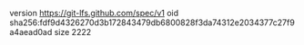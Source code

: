 version https://git-lfs.github.com/spec/v1
oid sha256:fdf9d4326270d3b172843479db6800828f3da74312e2034377c27f9a4aead0ad
size 2222
